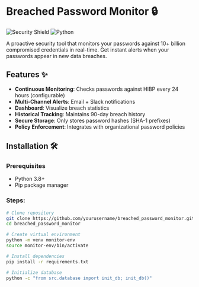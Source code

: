 # Breached Password Monitor 🔒

![Security Shield](https://img.shields.io/badge/Security-Password%20Monitoring-blue)
![Python](https://img.shields.io/badge/Python-3.8%2B-green)

A proactive security tool that monitors your passwords against 10+ billion compromised credentials in real-time. Get instant alerts when your passwords appear in new data breaches.

## Features ✨
- **Continuous Monitoring**: Checks passwords against HIBP every 24 hours (configurable)
- **Multi-Channel Alerts**: Email + Slack notifications
- **Dashboard**: Visualize breach statistics
- **Historical Tracking**: Maintains 90-day breach history
- **Secure Storage**: Only stores password hashes (SHA-1 prefixes)
- **Policy Enforcement**: Integrates with organizational password policies

## Installation 🛠️

### Prerequisites
- Python 3.8+
- Pip package manager

### Steps:
```bash
# Clone repository
git clone https://github.com/yourusername/breached_password_monitor.git
cd breached_password_monitor

# Create virtual environment
python -m venv monitor-env
source monitor-env/bin/activate

# Install dependencies
pip install -r requirements.txt

# Initialize database
python -c "from src.database import init_db; init_db()"
